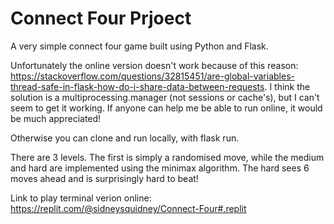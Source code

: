 # Connect Four Prjoect

A very simple connect four game built using Python and Flask.

Unfortunately the online version doesn't work because of this reason: 
https://stackoverflow.com/questions/32815451/are-global-variables-thread-safe-in-flask-how-do-i-share-data-between-requests. 
I think the solution is a multiprocessing.manager (not sessions or cache's), but I can't seem to get it working. If anyone can help me be able to run online, it would be much appreciated!

Otherwise you can clone and run locally, with flask run. 

There are 3 levels. The first is simply a randomised move, while the medium and hard are implemented using the minimax algorithm. The hard sees 6 moves ahead and is surprisingly hard to beat!

Link to play terminal verion online: 
https://replit.com/@sidneysquidney/Connect-Four#.replit
